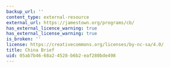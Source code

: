 ```yaml
---
backup_url: ''
content_type: external-resource
external_url: https://jamestown.org/programs/cb/
has_external_licence_warning: true
has_external_license_warning: true
is_broken: ''
license: https://creativecommons.org/licenses/by-nc-sa/4.0/
title: China Brief
uid: 05ab7b46-68a2-4528-b6b2-eaf280bde498
---
```

